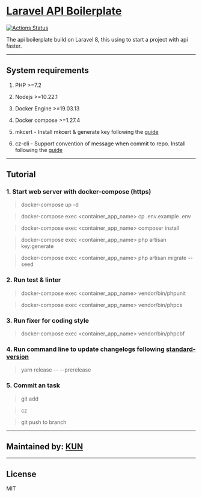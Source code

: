 ﻿# [Laravel API Boilerplate](https://github.com/greenglobal/laravel-api-boilerplate)

[![Actions Status](https://github.com/greenglobal/laravel-api-boilerplate/workflows/Build/badge.svg)](https://github.com/greenglobal/laravel-api-boilerplate/actions)

The api boilerplate build on Laravel 8, this using to start a project with api faster.

---

## System requirements

1. PHP >=7.2

2. Nodejs >=10.22.1

3. Docker Engine >=19.03.13

4. Docker compose >=1.27.4

5. mkcert - Install mkcert & generate key following the [guide](https://github.com/FiloSottile/mkcert)

6. cz-cli - Support convention of message when commit to repo. Install following the [guide](https://github.com/commitizen/cz-cli)

---

## Tutorial

### 1. Start web server with docker-compose (https)

> docker-compose up -d

> docker-compose exec <container_app_name> cp .env.example .env

> docker-compose exec <container_app_name> composer install

> docker-compose exec <container_app_name> php artisan key:generate

> docker-compose exec <container_app_name> php artisan migrate --seed

### 2. Run test & linter

> docker-compose exec <container_app_name> vendor/bin/phpunit

> docker-compose exec <container_app_name> vendor/bin/phpcs

### 3. Run fixer for coding style

> docker-compose exec <container_app_name> vendor/bin/phpcbf

### 4. Run command line to update changelogs following [standard-version](https://github.com/conventional-changelog/standard-version)

> yarn release -- --prerelease

### 5. Commit an task

> git add </file>

> cz

> git push to branch

---

## Maintained by: [KUN](https://github.com/kun391)

---

## License

MIT
